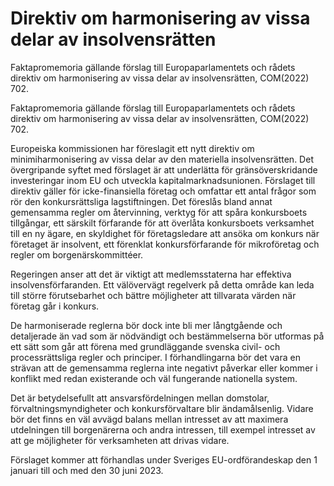 # Direktiv om harmonisering av vissa delar av insolvensrätten

Faktapromemoria gällande förslag till Europaparlamentets och rådets direktiv om harmonisering av vissa delar av insolvensrätten, COM(2022) 702.

Faktapromemoria gällande förslag till Europaparlamentets och rådets direktiv om harmonisering av vissa delar av insolvensrätten, COM(2022) 702.

Europeiska kommissionen har föreslagit ett nytt direktiv om minimiharmonisering av vissa delar av den materiella insolvensrätten. Det övergripande syftet med förslaget är att underlätta för gränsöverskridande investeringar inom EU och utveckla kapitalmarknadsunionen. Förslaget till direktiv gäller för icke-finansiella företag och omfattar ett antal frågor som rör den konkursrättsliga lagstiftningen. Det föreslås bland annat gemensamma regler om återvinning, verktyg för att spåra konkursboets tillgångar, ett särskilt förfarande för att överlåta konkursboets verksamhet till en ny ägare, en skyldighet för företagsledare att ansöka om konkurs när företaget är insolvent, ett förenklat konkursförfarande för mikroföretag och regler om borgenärskommittéer.

Regeringen anser att det är viktigt att medlemsstaterna har effektiva insolvensförfaranden. Ett välövervägt regelverk på detta område kan leda till större förutsebarhet och bättre möjligheter att tillvarata värden när företag går i konkurs.

De harmoniserade reglerna bör dock inte bli mer långtgående och detaljerade än vad som är nödvändigt och bestämmelserna bör utformas på ett sätt som går att förena med grundläggande svenska civil- och processrättsliga regler och principer. I förhandlingarna bör det vara en strävan att de gemensamma reglerna inte negativt påverkar eller kommer i konflikt med redan existerande och väl fungerande nationella system.

Det är betydelsefullt att ansvarsfördelningen mellan domstolar, förvaltningsmyndigheter och konkursförvaltare blir ändamålsenlig. Vidare bör det finns en väl avvägd balans mellan intresset av att maximera utdelningen till borgenärerna och andra intressen, till exempel intresset av att ge möjligheter för verksamheten att drivas vidare.

Förslaget kommer att förhandlas under Sveriges EU-ordförandeskap den 1 januari till och med den 30 juni 2023.
